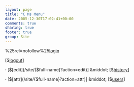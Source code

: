 ```yaml
---
layout: page
title: "C Ms Menu"
date: 2005-12-30T17:02:41+00:00
comments: true
sharing: true
footer: true
group: Site
---
```



%25rel=nofollow%25[login](/site/{$full-name}?action=login)

[$[logout](/site/{$full-name}?action=logout)]

&middot; [$[edit](/site/{$full-name}?action=edit)]
&middot; [$[history](/site/{$full-name}?action=diff)]

&middot; [$[attr](/site/{$full-name}?action=attr)]
&middot; [$[users](/{$site-group}/auth-user)]
